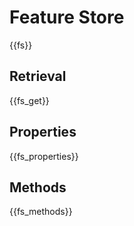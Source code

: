 # Feature Store

{{fs}}

## Retrieval

{{fs_get}}

## Properties

{{fs_properties}}

## Methods

{{fs_methods}}
